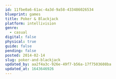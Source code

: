 ```yaml
---
id: 11fbe0a6-61ac-4a3d-9a58-433486026534
blueprint: games
title: Poker & Blackjack
platform: intellivision
genre:
  - casual
digital: false
physical: true
guide: false
pending: false
posted: 2014-02-14
slug: poker-and-blackjack
updated_by: aa2f4a3c-926e-49f7-b56a-17f7503608ba
updated_at: 1643646926
---
```

